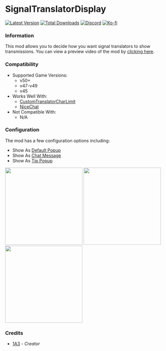 # SignalTranslatorDisplay

[![Latest Version](https://img.shields.io/thunderstore/v/Dev1A3/SignalTranslatorDisplay?style=for-the-badge&logo=thunderstore&logoColor=white)](https://thunderstore.io/c/lethal-company/p/Dev1A3/SignalTranslatorDisplay)
[![Total Downloads](https://img.shields.io/thunderstore/dt/Dev1A3/SignalTranslatorDisplay?style=for-the-badge&logo=thunderstore&logoColor=white)](https://thunderstore.io/c/lethal-company/p/Dev1A3/SignalTranslatorDisplay)
[![Discord](https://img.shields.io/discord/646323142737788928?style=for-the-badge&logo=discord&logoColor=white&label=Discord)](https://discord.gg/DZD2apDnMM)
[![Ko-fi](https://img.shields.io/badge/Donate-F16061.svg?style=for-the-badge&logo=ko-fi&logoColor=white&label=Ko-fi)](https://ko-fi.com/K3K8SOM8U)

### Information

This mod allows you to decide how you want signal translators to show transmissions. You can view a preview video of the mod by [clicking here](https://www.youtube.com/watch?v=nlYfVtX46EE).

### Compatibility

- Supported Game Versions:
  - v50+
  - v47-v49
  - v45
- Works Well With:
  - [CustomTranslatorCharLimit](https://thunderstore.io/c/lethal-company/p/boring/CustomTranslatorCharLimit/)
  - [NiceChat](https://thunderstore.io/c/lethal-company/p/taffyko/NiceChat/)
- Not Compatible With:
  - N/A

### Configuration

The mod has a few configuration options including:

- Show As [Default Popup](https://i.imgur.com/ohx7X9i.png)
- Show As [Chat Message](https://i.imgur.com/WJFbqIw.png)
- Show As [Tip Popup](https://i.imgur.com/X0Mo3g8.png)

<img src="https://i.imgur.com/ohx7X9i.png" height="250px" />
<img src="https://i.imgur.com/WJFbqIw.png" height="250px" />
<img src="https://i.imgur.com/X0Mo3g8.png" height="250px" />

### Credits

- [1A3](https://github.com/1A3Dev) - _Creator_
